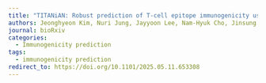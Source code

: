 ```yaml
---
title: "TITANiAN: Robust prediction of T-cell epitope immunogenicity using adversarial domain adaptation network"
authors: Jeonghyeon Kim, Nuri Jung, Jayyoon Lee, Nam-Hyuk Cho, Jinsung Noh*, Chaok Seok*
journal: bioRxiv
categories:
  - Immunogenicity prediction
tags:
  - immunogenicity prediction
redirect_to: https://doi.org/10.1101/2025.05.11.653308
---
```

